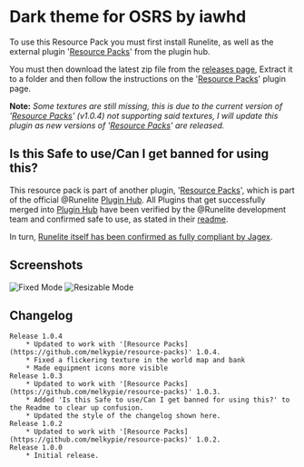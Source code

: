 # Dark theme for OSRS by iawhd

To use this Resource Pack you must first install Runelite, as well as the external plugin '[Resource Packs](https://github.com/melkypie/resource-packs)' from the plugin hub.

You must then download the latest zip file from the [releases page](https://github.com/iawhd/OSRS-Dark/releases), Extract it to a folder and then follow the instructions on the '[Resource Packs](https://github.com/melkypie/resource-packs)' plugin page.

**Note:** *Some textures are still missing, this is due to the current version of '[Resource Packs](https://github.com/melkypie/resource-packs)' (v1.0.4) not supporting said textures, I will update this plugin as new versions of '[Resource Packs](https://github.com/melkypie/resource-packs)' are released.* 

## Is this Safe to use/Can I get banned for using this?
This resource pack is part of another plugin, '[Resource Packs](https://github.com/melkypie/resource-packs)', which is part of the official @Runelite [Plugin Hub](https://github.com/runelite/plugin-hub). All Plugins that get successfully merged into [Plugin Hub](https://github.com/runelite/plugin-hub) have been verified by the @Runelite development team and confirmed safe to use, as stated in their [readme](https://github.com/runelite/plugin-hub#Reviewing). 

In turn, [Runelite itself has been confirmed as fully compliant by Jagex](https://secure.runescape.com/m=news/a=13/another-message-about-unofficial-clients?oldschool=1).

## Screenshots
![Fixed Mode](https://i.imgur.com/n1oXRlq.png)
![Resizable Mode](https://i.imgur.com/NJKECCL.png)

## Changelog
    Release 1.0.4
        * Updated to work with '[Resource Packs](https://github.com/melkypie/resource-packs)' 1.0.4.
        * Fixed a flickering texture in the world map and bank
        * Made equipment icons more visible
    Release 1.0.3
        * Updated to work with '[Resource Packs](https://github.com/melkypie/resource-packs)' 1.0.3.
        * Added 'Is this Safe to use/Can I get banned for using this?' to the Readme to clear up confusion.
        * Updated the style of the changelog shown here.
    Release 1.0.2
        * Updated to work with '[Resource Packs](https://github.com/melkypie/resource-packs)' 1.0.2.
    Release 1.0.0
        * Initial release.
